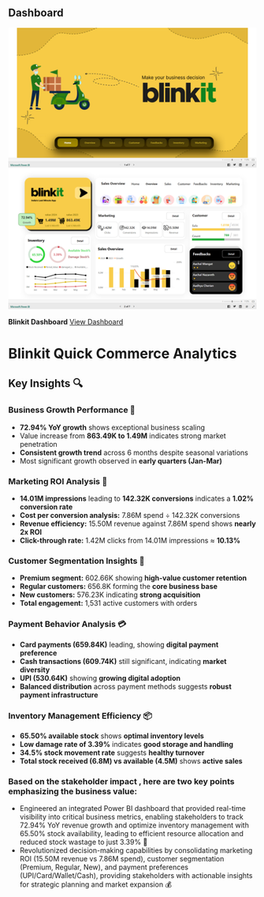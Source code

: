 ## Dashboard

![Alt Text](pic_2.png)
![Alt Text](pic_1.png)


**Blinkit Dashboard** [View Dashboard](https://app.powerbi.com/view?r=eyJrIjoiMmUxNDllNjYtMTA3OC00MTg1LTllNzEtNDRmOWM0MzBjOGJjIiwidCI6ImUxNGU3M2ViLTUyNTEtNDM4OC04ZDY3LThmOWYyZTJkNWE0NiIsImMiOjEwfQ%3D%3D&pageName=4750d349970503007bdd)

# Blinkit Quick Commerce Analytics 

##  Key Insights 🔍

###  Business Growth Performance 🚀
-  **72.94% YoY growth** shows exceptional business scaling
-  Value increase from **863.49K to 1.49M** indicates strong market penetration
-  **Consistent growth trend** across 6 months despite seasonal variations
-  Most significant growth observed in **early quarters (Jan-Mar)**

###  Marketing ROI Analysis 📢
-  **14.01M impressions** leading to **142.32K conversions** indicates a **1.02% conversion rate**
-  **Cost per conversion analysis:** 7.86M spend ÷ 142.32K conversions
-  **Revenue efficiency:** 15.50M revenue against 7.86M spend shows **nearly 2x ROI**
-  **Click-through rate:** 1.42M clicks from 14.01M impressions ≈ **10.13%**

###  Customer Segmentation Insights 🎯
-  **Premium segment:** 602.66K showing **high-value customer retention**
-  **Regular customers:** 656.8K forming the **core business base**
-  **New customers:** 576.23K indicating **strong acquisition**
-  **Total engagement:** 1,531 active customers with orders

###  Payment Behavior Analysis 💳
-  **Card payments (659.84K)** leading, showing **digital payment preference**
-  **Cash transactions (609.74K)** still significant, indicating **market diversity**
-  **UPI (530.64K)** showing **growing digital adoption**
-  **Balanced distribution** across payment methods suggests **robust payment infrastructure**

###  Inventory Management Efficiency 📦
-  **65.50% available stock** shows **optimal inventory levels**
-  **Low damage rate of 3.39%** indicates **good storage and handling**
-  **34.5% stock movement rate** suggests **healthy turnover**
-  **Total stock received (6.8M) vs available (4.5M)** shows **active sales**


### Based on the stakeholder impact , here are two key points emphasizing the business value:

- Engineered an integrated Power BI dashboard that provided real-time visibility into critical business metrics, enabling stakeholders to track 72.94% YoY revenue growth and optimize inventory management with 65.50% stock availability, leading to efficient resource allocation and reduced stock wastage to just 3.39% 🔑
- Revolutionized decision-making capabilities by consolidating marketing ROI (15.50M revenue vs 7.86M spend), customer segmentation (Premium, Regular, New), and payment preferences (UPI/Card/Wallet/Cash), providing stakeholders with actionable insights for strategic planning and market expansion 💰
